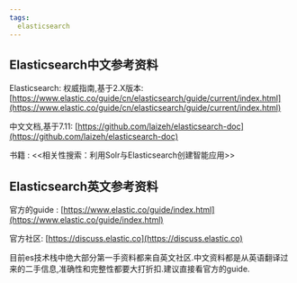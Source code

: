 ```yaml
---
tags: 
  elasticsearch
---
```


## Elasticsearch中文参考资料

Elasticsearch: 权威指南,基于2.X版本: [https://www.elastic.co/guide/cn/elasticsearch/guide/current/index.html](https://www.elastic.co/guide/cn/elasticsearch/guide/current/index.html)

中文文档,基于7.11: [https://github.com/laizeh/elasticsearch-doc](https://github.com/laizeh/elasticsearch-doc)

书籍 : <<相关性搜索：利用Solr与Elasticsearch创建智能应用>>


## Elasticsearch英文参考资料

官方的guide : [https://www.elastic.co/guide/index.html](https://www.elastic.co/guide/index.html)

官方社区: [https://discuss.elastic.co](https://discuss.elastic.co)


目前es技术栈中绝大部分第一手资料都来自英文社区.中文资料都是从英语翻译过来的二手信息,准确性和完整性都要大打折扣.建议直接看官方的guide.

